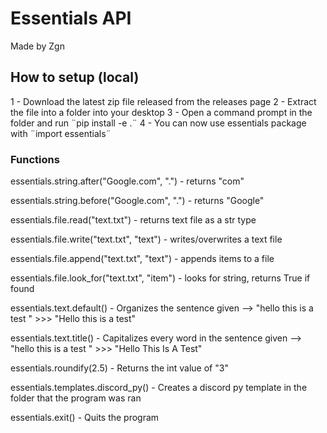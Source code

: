 # Essentials API
Made by Zgn

## How to setup (local)
1 - Download the latest zip file released from the releases page
2 - Extract the file into a folder into your desktop
3 - Open a command prompt in the folder and run ¨pip install -e .¨
4 - You can now use essentials package with ¨import essentials¨

### Functions
essentials.string.after("Google.com", ".") - returns "com"

essentials.string.before("Google.com", ".") - returns "Google"

essentials.file.read("text.txt") - returns text file as a str type

essentials.file.write("text.txt", "text") - writes/overwrites a text file

essentials.file.append("text.txt", "text") - appends items to a file

essentials.file.look_for("text.txt", "item") - looks for string, returns True if found

essentials.text.default() - Organizes the sentence given --> "hello this is a test " >>> "Hello this is a test"

essentials.text.title()  - Capitalizes every word in the sentence given --> "hello this is a test " >>> "Hello This Is A Test"

essentials.roundify(2.5) - Returns the int value of "3"

essentials.templates.discord_py() - Creates a discord py template in the folder that the program was ran

essentials.exit() - Quits the program
